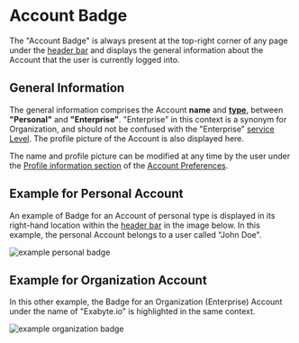 # Account Badge

The "Account Badge" is always present at the top-right corner of any page under the [header bar](../../ui/header-footer.md) and displays the general information about the Account that the user is currently logged into.
 
## General Information
 
 The general information comprises the Account **name** and **[type](../overview.md)**, between **"Personal"** and **"Enterprise"**. "Enterprise" in this context is a synonym for Organization, and should not be confused with the "Enterprise" [service Level](../service-levels.md). The profile picture of the Account is also displayed here.
 
 The name and profile picture can be modified at any time by the user under the [Profile information section](preferences/profile.md) of the [Account Preferences](preferences-overview.md).
 
## Example for Personal Account
 
An example of Badge for an Account of personal type is displayed in its right-hand location within the [header bar](../../ui/header-footer.md) in the image below. In this example, the personal Account belongs to a user called "John Doe".
 
 ![example personal badge](/images/example-personal-badge.png "example personal badge")
 
## Example for Organization Account

In this other example, the Badge for an Organization (Enterprise) Account under the name of "Exabyte.io" is highlighted in the same context.

 ![example organization badge](/images/example-organization-badge.png "example organization badge")
